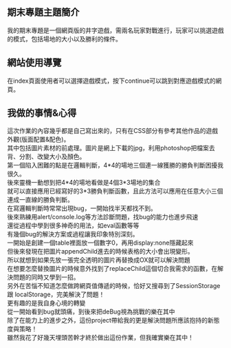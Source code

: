 ## 期末專題主題簡介
我的期末專題是一個網頁版的井字遊戲，需兩名玩家對戰進行，玩家可以挑選遊戲的模式，包括場地的大小以及勝利的條件。
## 網站使用導覽
在index頁面使用者可以選擇遊戲模式，按下continue可以跳到對應遊戲模式的網頁。
## 我做的事情&心得
<div>這次作業的內容幾乎都是自己寫出來的，只有在CSS部分有參考其他作品的遊戲外觀(版面配置&配色)。</div>
<div>其中包括圖片素材的前處理。圖片是網上下載的jpg，利用photoshop把檔案去背、分割、改變大小及顏色。</div>
<div>第一個陷入困難的點是在邏輯判斷，4*4的場地三個連一線獲勝的勝負判斷困擾我很久。</div>
<div>後來靈機一動想到把4*4的場地看做是4個3*3場地的集合</div>
<div>就可以直接應用已經寫好的3*3勝負判斷函數，且此方法可以應用在任意大小三個連成一直線的勝負判斷。</div>
<div>在寫邏輯判斷時常常出現bug，一開始找半天都找不到。</div>
<div>後來熟練用alert/console.log等方法診斷問題，找bug的能力也進步飛速</div>
<div>還從過程中學到很多神奇的用法，如eval函數等等</div>
<div>有幾個bug的解決方案或過程讓我印象特別深刻。</div>
<div>一開始是創建一個table裡面放一個數字0，再用display:none隱藏起來</div>
<div>但後來發現在把圖片appendChild進去的時候表格的大小會出現變形。</div>
<div>所以就想到如果先放一張完全透明的圖片再替換成OX就可以解決問題</div>
<div>在想要怎麼替換圖片的時候意外找到了replaceChild這個切合我需求的函數，在解決問題的同時又學到一招。</div>
<div>另外在苦惱不知道怎麼做跨網頁值傳遞的時候，恰好又搜尋到了SessionStorage 跟 localStorage，完美解決了問題！</div>
<div>更有趣的是我自身心境的轉變</div>
<div>從一開始看到bug就頭痛，到後來把deBug視為挑戰的樂在其中</div>
<div>除了在能力上的進步之外，這份project帶給我的更是解決問題所應該抱持的新態度與策略！</div>
<div>雖然我花了好幾天埋頭苦幹才終於做出這份作業，但我確實樂在其中！</div>